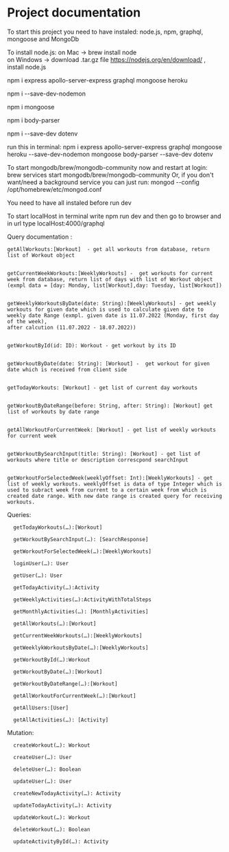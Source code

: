 # Project documentation

To start this project you need to have instaled: node.js, npm, graphql, mongoose and MongoDb 

To install node.js: 
      on Mac -> brew install node   
      on Windows -> download .tar.gz file  https://nodejs.org/en/download/ , install node.js

npm i express apollo-server-express graphql mongoose heroku

npm i --save-dev-nodemon

npm i mongoose

npm i body-parser

npm i --save-dev dotenv 

run this in terminal: 
 npm i express apollo-server-express graphql mongoose heroku --save-dev-nodemon mongoose body-parser --save-dev dotenv 

To start mongodb/brew/mongodb-community now and restart at login:
  brew services start mongodb/brew/mongodb-community
Or, if you don't want/need a background service you can just run:
  mongod --config /opt/homebrew/etc/mongod.conf

You need to have all instaled before run dev

To start localHost in terminal write npm run dev and then go to browser and in url type localHost:4000/graphql



Query documentation : 

    getAllWorkouts:[Workout]  - get all workouts from database, return list of Workout object


    getCurrentWeekWorkouts:[WeeklyWorkouts] -  get workouts for current week from database, return list of days with list of Workout object (exmpl data = [day: Monday, list[Workout],day: Tuesday, list[Workout])


    getWeeklykWorkoutsByDate(date: String):[WeeklyWorkouts] - get weekly workouts for given date which is used to calculate given date to weekly date Range (exmpl. given date is 11.07.2022 (Monday, first day of the week), 
    after calcution (11.07.2022 - 18.07.2022))


    getWorkoutById(id: ID): Workout - get workout by its ID


    getWorkoutByDate(date: String): [Workout] -  get workout for given date which is received from client side 


    getTodayWorkouts: [Workout] - get list of current day workouts


    getWorkoutByDateRange(before: String, after: String): [Workout] get list of workouts by date range


    getAllWorkoutForCurrentWeek: [Workout] - get list of weekly workouts for current week


    getWorkoutBySearchInput(title: String): [Workout] - get list of workouts where title or description correscpond searchInput
     

    getWorkoutForSelectedWeek(weeklyOffset: Int):[WeeklyWorkouts] - get list of weekly workouts. weeklyOffset is data of type Integer which is used to subract week from current to a certain week from which is created date range. With new date range is created query for receiving workouts.
    
    
    
Queries:     
    
      getTodayWorkouts(…):[Workout]

      getWorkoutBySearchInput(…): [SearchResponse]

      getWorkoutForSelectedWeek(…):[WeeklyWorkouts]

      loginUser(…): User

      getUser(…): User

      getTodayActivity(…):Activity

      getWeeklyActivities(…):ActivityWithTotalSteps

      getMonthlyActivities(…): [MonthlyActivities]

      getAllWorkouts(…):[Workout]

      getCurrentWeekWorkouts(…):[WeeklyWorkouts]

      getWeeklykWorkoutsByDate(…):[WeeklyWorkouts]

      getWorkoutById(…):Workout

      getWorkoutByDate(…):[Workout]

      getWorkoutByDateRange(…):[Workout]

      getAllWorkoutForCurrentWeek(…):[Workout]

      getAllUsers:[User]

      getAllActivities(…): [Activity]


Mutation: 

      createWorkout(…): Workout

      createUser(…): User

      deleteUser(…): Boolean

      updateUser(…): User

      createNewTodayActivity(…): Activity

      updateTodayActivity(…): Activity

      updateWorkout(…): Workout

      deleteWorkout(…): Boolean

      updateActivityById(…): Activity
